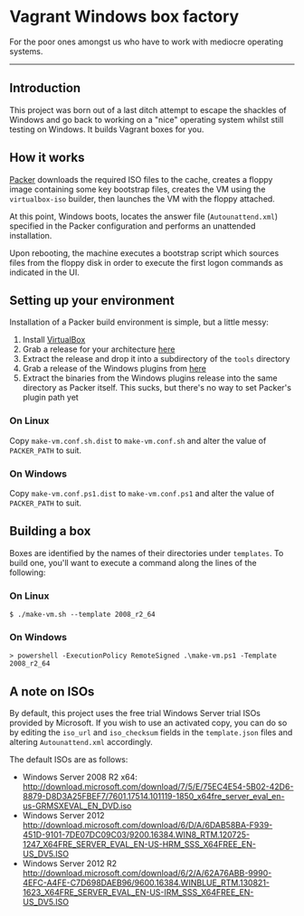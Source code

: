 # Vagrant Windows box factory

For the poor ones amongst us who have to work with mediocre operating systems.

* * *

## Introduction

This project was born out of a last ditch attempt to escape the shackles of
Windows and go back to working on a "nice" operating system whilst still testing
on Windows. It builds Vagrant boxes for you.

## How it works

[Packer](https://www.packer.io/) downloads the required ISO files to the cache,
creates a floppy image containing some key bootstrap files, creates the VM using
the ```virtualbox-iso``` builder, then launches the VM with the floppy attached.

At this point, Windows boots, locates the answer file (```Autounattend.xml```)
specified in the Packer configuration and performs an unattended installation.

Upon rebooting, the machine executes a bootstrap script which sources files from
the floppy disk in order to execute the first logon commands as indicated in the
UI.

## Setting up your environment

Installation of a Packer build environment is simple, but a little messy:

1. Install [VirtualBox](https://www.virtualbox.org/wiki/Downloads)
2. Grab a release for your architecture [here](https://packer.io/downloads.html)
3. Extract the release and drop it into a subdirectory of the ```tools```
   directory
4. Grab a release of the Windows plugins from
   [here](https://github.com/packer-community/packer-windows-plugins/releases)
5. Extract the binaries from the Windows plugins release into the same directory
   as Packer itself. This sucks, but there's no way to set Packer's plugin path
   yet

### On Linux

Copy ```make-vm.conf.sh.dist``` to ```make-vm.conf.sh``` and alter the value of
```PACKER_PATH``` to suit.

### On Windows

Copy ```make-vm.conf.ps1.dist``` to ```make-vm.conf.ps1``` and alter the value
of ```PACKER_PATH``` to suit.

## Building a box

Boxes are identified by the names of their directories under ```templates```. To
build one, you'll want to execute a command along the lines of the following:

### On Linux

    $ ./make-vm.sh --template 2008_r2_64

### On Windows

	> powershell -ExecutionPolicy RemoteSigned .\make-vm.ps1 -Template 2008_r2_64

## A note on ISOs

By default, this project uses the free trial Windows Server trial ISOs provided
by Microsoft. If you wish to use an activated copy, you can do so by editing the
```iso_url``` and ```iso_checksum``` fields in the ```template.json``` files and
altering ```Autounattend.xml``` accordingly.

The default ISOs are as follows:

* Windows Server 2008 R2 x64:
  http://download.microsoft.com/download/7/5/E/75EC4E54-5B02-42D6-8879-D8D3A25FBEF7/7601.17514.101119-1850_x64fre_server_eval_en-us-GRMSXEVAL_EN_DVD.iso
* Windows Server 2012
  http://download.microsoft.com/download/6/D/A/6DAB58BA-F939-451D-9101-7DE07DC09C03/9200.16384.WIN8_RTM.120725-1247_X64FRE_SERVER_EVAL_EN-US-HRM_SSS_X64FREE_EN-US_DV5.ISO
* Windows Server 2012 R2
  http://download.microsoft.com/download/6/2/A/62A76ABB-9990-4EFC-A4FE-C7D698DAEB96/9600.16384.WINBLUE_RTM.130821-1623_X64FRE_SERVER_EVAL_EN-US-IRM_SSS_X64FREE_EN-US_DV5.ISO
